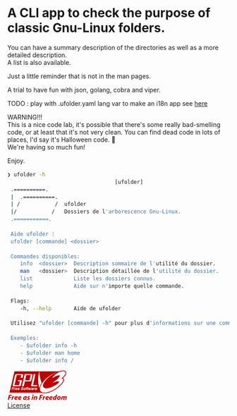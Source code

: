 # A CLI app to check the purpose of classic Gnu-Linux folders.

You can have a summary description of the directories as well as a more detailed description.  
A list is also available.

Just a little reminder that is not in the man pages.  

A trial to have fun with json, golang, cobra and viper.

TODO : play with .ufolder.yaml lang var to make an i18n app see [here](https://github.com/rnek0/ufolder/blob/857d97725cd09f625d30740c54e062d6285c1090/cmd/deserialize.go#L30)

WARNING!!!  
This is a nice code lab, it's possible that there's some really bad-smelling code, or at least that it's not very clean. You can find dead code in lots of places, I'd say it's Halloween code. 🎃     
We're having so much fun!

Enjoy.

```bash
❯ ufolder -h
                                  [ufolder]                                   
 .==========.
 |  .==========.  
 | /           /  ufolder  
 |/           /   Dossiers de l'arborescence Gnu-Linux.
 .===========.    

 Aide ufolder : 
 ufolder [commande] <dossier>

 Commandes disponibles:
    info  <dossier>  Description sommaire de l'utilité du dossier.
    man   <dossier>  Description détaillée de l'utilité du dossier.
    list             Liste les dossiers connus.
    help             Aide sur n'importe quelle commande.

 Flags:
    -h, --help       Aide de ufolder

 Utilisez "ufolder [commande] -h" pour plus d'informations sur une commande.

 Exemples:
    - $ufolder info -h
    - $ufolder man home
    - $ufolder info /
```

![GPL-v3](gplv3-with-text-136x68.png)  
 [License](https://www.gnu.org/licenses/gpl-howto.html)